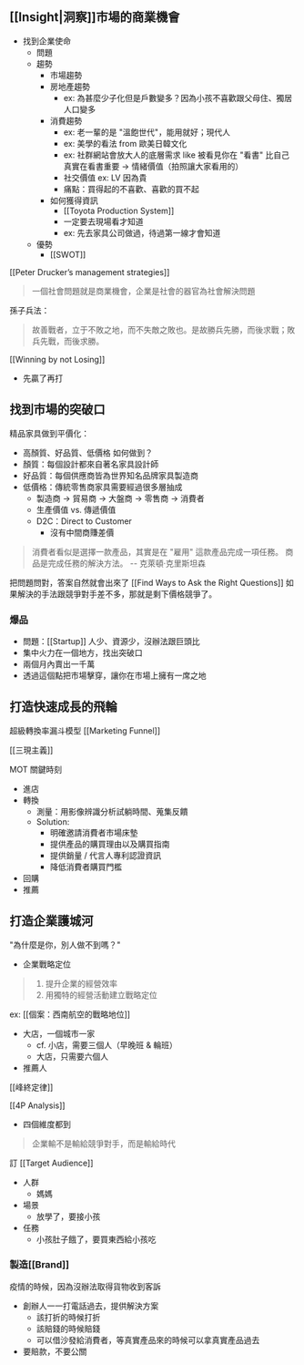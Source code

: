 ## [[Insight|洞察]]市場的商業機會

- 找到企業使命
	- 問題
	- 趨勢
		- 市場趨勢
		- 房地產趨勢
			- ex: 為甚麼少子化但是戶數變多？因為小孩不喜歡跟父母住、獨居人口變多
		- 消費趨勢
			- ex: 老一輩的是 "溫飽世代"，能用就好；現代人
			- ex: 美學的看法 from 歐美日韓文化
			- ex: 社群網站會放大人的底層需求 like 被看見你在 "看書" 比自己真實在看書重要 -> 情緒價值（拍照讓大家看用的）
			- 社交價值 ex: LV 因為貴
			- 痛點：買得起的不喜歡、喜歡的買不起
		- 如何獲得資訊
			- [[Toyota Production System]]
			- 一定要去現場看才知道
			- ex: 先去家具公司做過，待過第一線才會知道
	- 優勢
		- [[SWOT]]

[[Peter Drucker’s management strategies]]
> 一個社會問題就是商業機會，企業是社會的器官為社會解決問題

孫子兵法：
> 故善戰者，立于不敗之地，而不失敵之敗也。是故勝兵先勝，而後求戰；敗兵先戰，而後求勝。

[[Winning by not Losing]]
- 先贏了再打
## 找到市場的突破口
精品家具做到平價化：
- 高顏質、好品質、低價格
如何做到？
- 顏質：每個設計都來自著名家具設計師
- 好品質：每個供應商皆為世界知名品牌家具製造商
- 低價格：傳統零售商家具需要經過很多層抽成
	- 製造商 -> 貿易商 -> 大盤商 -> 零售商 -> 消費者
	- 生產價值 vs. 傳遞價值
	- D2C：Direct to Customer
		- 沒有中間商賺差價

> 消費者看似是選擇一款產品，其實是在 "雇用" 這款產品完成一項任務。
> 商品是完成任務的解決方法。
> -- 克萊頓‧克里斯坦森

把問題問對，答案自然就會出來了 [[Find Ways to Ask the Right Questions]]
如果解決的手法跟競爭對手差不多，那就是剩下價格競爭了。
### 爆品
- 問題：[[Startup]] 人少、資源少，沒辦法跟巨頭比
- 集中火力在一個地方，找出突破口
- 兩個月內賣出一千萬
- 透過這個點把市場擊穿，讓你在市場上擁有一席之地
## 打造快速成長的飛輪
超級轉換率漏斗模型
[[Marketing Funnel]]

[[三現主義]]

MOT 關鍵時刻
- 進店
- 轉換
	- 測量：用影像辨識分析試躺時間、蒐集反饋
	- Solution: 
		- 明確邀請消費者市場床墊
		- 提供產品的購買理由以及購買指南
		- 提供銷量 / 代言人專利認證資訊
		- 降低消費者購買門檻
- 回購
- 推薦

## 打造企業護城河
"為什麼是你，別人做不到嗎？"
- 企業戰略定位

>1. 提升企業的經營效率
>2. 用獨特的經營活動建立戰略定位

ex: [[個案：西南航空的戰略地位]]

- 大店，一個城市一家
	- cf. 小店，需要三個人（早晚班 & 輪班）
	- 大店，只需要六個人
- 推薦人

[[峰終定律]]

[[4P Analysis]]
- 四個維度都到

> 企業輸不是輸給競爭對手，而是輸給時代

訂 [[Target Audience]]
- 人群
	- 媽媽
- 場景
	- 放學了，要接小孩
- 任務
	- 小孩肚子餓了，要買東西給小孩吃

### 製造[[Brand]]
疫情的時候，因為沒辦法取得貨物收到客訴
- 創辦人一一打電話過去，提供解決方案
	- 該打折的時候打折
	- 該賠錢的時候賠錢
	- 可以借沙發給消費者，等真實產品來的時候可以拿真實產品過去
- 要賠款，不要公關